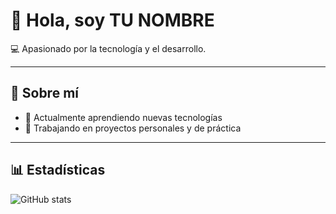 # 👋 Hola, soy TU NOMBRE

💻 Apasionado por la tecnología y el desarrollo.

---

## 🚀 Sobre mí
- 🌱 Actualmente aprendiendo nuevas tecnologías
- 🔭 Trabajando en proyectos personales y de práctica

---

## 📊 Estadísticas
![GitHub stats](https://github-readme-stats.vercel.app/api?username=TU-USUARIO&show_icons=true&theme=radical)
